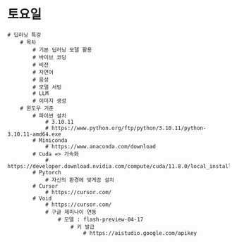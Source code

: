 # 토요일
    # 딥러닝 특강
        # 목차
            # 기본 딥러닝 모델 활용
            # 바이브 코딩
            # 비전
            # 자연어
            # 음성
            # 모델 서빙
            # LLM
            # 이미지 생성
        # 윈도우 기준
            # 파이썬 설치
                # 3.10.11
                # https://www.python.org/ftp/python/3.10.11/python-3.10.11-amd64.exe
            # Miniconda
                # https://www.anaconda.com/download
            # Cuda => 가속화
                # https://developer.download.nvidia.com/compute/cuda/11.8.0/local_installers/cuda_11.8.0_522.06_windows.exe
            # Pytorch
                # 자신의 환경에 맞게끔 설치
            # Cursor
                # https://cursor.com/
            # Void
                # https://cursor.com/
                # 구글 제미나이 연동
                    # 모델 : flash-preview-04-17
                        # 키 발급
                            # https://aistudio.google.com/apikey
